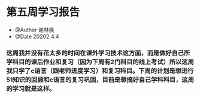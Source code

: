 # 第五周学习报告  
* @Author 谢林枫
* @Date 20202.4.4
### 这周我并没有花太多的时间在课外学习技术这方面，而是做好自己所学科目的课后作业和复习（因为下周有2门科目的线上考试）所以这周我只学了c语言（跟老师进度学习）和复习科目。下周的计划是想进行51知识的回顾和c语言的复习巩固，目前是想搞好自己学科科目，这周的学习就是这样。
